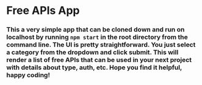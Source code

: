 # Free APIs App

### This a very simple app that can be cloned down and run on localhost by running `npm start` in the root directory from the command line. The UI is pretty straightforward. You just select a category from the dropdown and click submit. This will render a list of free APIs that can be used in your next project with details about type, auth, etc. Hope you find it helpful, happy coding!